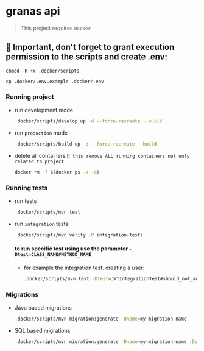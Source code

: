 # granas api

> This project requires `Docker`

## 🚨 Important, don't forget to grant execution permission to the scripts and create .env:
```
chmod -R +x .docker/scripts
```
```
cp .docker/.env.example .docker/.env
```
### Running project
- run development mode
  ```bash
  .docker/scripts/develop up -d --force-recreate --build
  ```

- run `production` mode
  ```bash
  .docker/scripts/build up -d --force-recreate --build
  ```

- delete all containers `🚨 this remove ALL running containers not only related to project`
  ```bash
  docker rm -f $(docker ps -a -q)
  ```

### Running tests
- run tests
  ```bash
  .docker/scripts/mvn test
  ```

- run `integration` tests
  ```bash
  .docker/scripts/mvn verify -P integration-tests
  ```
  
  #### to run specific test using use the parameter `-Dtest=CLASS_NAME#METHOD_NAME`

  - for example the integration test. creating a user:
    ```bash
    .docker/scripts/mvn test -Dtest=JWTIntegrationTest#should_not_accept_requests_with_token_expired -DfailIfNoTests=false -P integration-tests
    ```

### Migrations
- Java based migrations
  ```bash
  .docker/scripts/mvn migration:generate -Dname=my-migration-name
  ```

- SQL based migrations
  ```bash
  .docker/scripts/mvn migration:generate -Dname=my-migration-name -Dsql
  ```